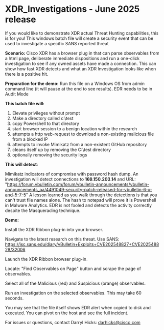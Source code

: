 # XDR_Investigations  -  June 2025 release
If you would like to demonstrate XDR actual Threat Hunting capabilities, this is for you!
This windows batch file will create a security event that can be used to investigate a specific SANS reported threat

**Scenario:**
Cisco XDR has a browser plug in that can parse observables from a html page, deliberate immediate dispositions and run a one-click investigation to see if any owned assets have made a connection. This can show how fast XDR detects and what an XDR Investigation looks like when there is a positive hit.

**Preparation for the demo:**
Run this file on a Windows OS from admin command line (it will pause at the end to see results). 
EDR needs to be in Audit Mode

**This batch file will:**
1) Elevate privileges without prompt
2) Make a directory called c:\test
3) copy Powershell to that directory
4) start browser session to a benign location within the research
5) attempts a http web-request to download a non-existing malicious file from a blocked IP
6) attempts to invoke Mimikatz from a non-existent GitHub repository
7) cleans itself up by removing the C:\test directory
8) optionally removing the security logs

**This will detect**: 

Mimikatz indicators of compromise with password hash dump.
An investigation will detect connections to **169.150.203.14** and URL: "https://forum.vbulletin.com/forum/vbulletin-announcements/vbulletin-announcements_aa/4491049-security-patch-released-for-vbulletin-6-x-and-5-7-5"
A lesson learned as you walk through the detections is that you can't trust file names alone. The hash to notepad will prove it is Powershell in Malware Analytics. EDR is not fooled and detects the activity correctly despite the Masquerading technique.

**Demo:**

Install the XDR Ribbon plug-in into your browser.

Navigate to the latest research on this threat. Use SANS:  https://isc.sans.edu/diary/vBulletin+Exploits+CVE202548827+CVE202548828/32006

Launch the XDR Ribbon browser plug-in. 

Locate: "Find Observables on Page" button and scrape the page of observables. 

Select all of the Malicious (red) and Suspicious (orange) observables.

Run an investigation on the selected observables. This may take 60 seconds. 

You may see that the file itself shows EDR alert when copied to disk and executed. You can pivot on the host and see the full incident.


For issues or questions, contact Darryl Hicks:  darhicks@cisco.com
